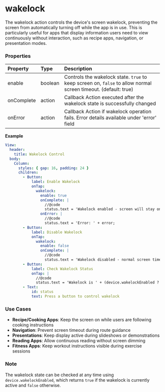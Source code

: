 # wakelock

The wakelock action controls the device's screen wakelock, preventing the screen from automatically turning off while the app is in use. This is particularly useful for apps that display information users need to view continuously without interaction, such as recipe apps, navigation, or presentation modes.

### Properties

| Property   | Type    | Description                                                                                           |
| :--------- | :------ | :---------------------------------------------------------------------------------------------------- |
| enable     | boolean | Controls the wakelock state. `true` to keep screen on, `false` to allow normal screen timeout. (default: true) |
| onComplete | action  | Callback Action executed after the wakelock state is successfully changed                              |
| onError    | action  | Callback Action if wakelock operation fails. Error details available under 'error' field               |

**Example**

```yaml
View:
  header:
    title: Wakelock Control
  body:
    Column:
      styles: { gap: 16, padding: 24 }
      children:
        - Button:
            label: Enable Wakelock
            onTap:
              wakelock:
                enable: true
                onComplete: |
                  //@code
                  status.text = 'Wakelock enabled - screen will stay on';
                onError: |
                  //@code
                  status.text = 'Error: ' + error;
        - Button:
            label: Disable Wakelock
            onTap:
              wakelock:
                enable: false
                onComplete: |
                  //@code
                  status.text = 'Wakelock disabled - normal screen timeout';
        - Button:
            label: Check Wakelock Status
            onTap: |
              //@code
              status.text = 'Wakelock is ' + (device.wakelockEnabled ? 'enabled' : 'disabled');
        - Text:
            id: status
            text: Press a button to control wakelock
```

### Use Cases

- **Recipe/Cooking Apps**: Keep the screen on while users are following cooking instructions
- **Navigation**: Prevent screen timeout during route guidance
- **Presentations**: Keep display active during slideshows or demonstrations
- **Reading Apps**: Allow continuous reading without screen dimming
- **Fitness Apps**: Keep workout instructions visible during exercise sessions

### Note

The wakelock state can be checked at any time using `device.wakelockEnabled`, which returns `true` if the wakelock is currently active and `false` otherwise.
